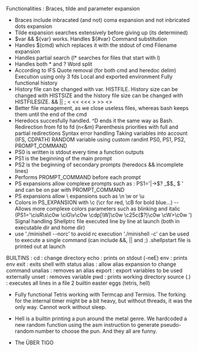 Functionalities :
Braces, tilde and parameter expansion
- Braces include inbracated (and not) coma expansion and not inbricated dots expansion
- Tilde expansion searches extensively before giving up (its determined)
- $var && ${var} works. Handles ${#var}
Command substitution
- Handles $(cmd) which replaces it with the stdout of cmd
Filename expansion
- Handles partial search (l* searches for files that start with l)
- Handles both * and ?
Word split
- According to IFS
Quote removal (for both cmd and heredoc delim)
Execution using only 3 fds
Local and exported environment
Fully functional history
- History file can be changed with var. HISTFILE. History size can be changed with HISTSIZE and the history file size can be changed with HISTFILESIZE.
&& || ;
< << <<< > >> <>
- Better file management, as we close useless files, whereas bash keeps them until the end of the cmd
- Heredocs succesfully handled. ^D ends it the same way as Bash.
Redirection from fd to fd (n<&m)
Parenthesis priorities with full and partial redirections
Syntax error handling
Taking variables into account (IFS, CDPATH)
RANDOM variable using custom randint
PS0, PS1, PS2, PROMPT_COMMAND
- PS0 is written is stdout every time a function outputs
- PS1 is the beginning of the main prompt
- PS2 is the beginning of secondary prompts (heredocs && incomplete lines)
- Performs PROMPT_COMMAND before each prompt
- PS expansions allow complexe prompts such as : PS1='|->$? _$$_ $ ' and can be on par with PROMPT_COMMAND
- PS expansions allow \ expansions such as \n \w or \u
- Colors in PS_EXPANSION with \c (\cr for red, \cB for bold blue...)
-- Allows more complexe colors parameters such as blinking and italic (PS1='\cisR\s\c0w \ciG\v\c0w \cdp[\W]\c0w \c25c($?)\c0w \cW>\c0w ')
Signal handling
Shellptrc file executed line by line at launch (both in executable dir and home dir)
- use './minishell --norc' to avoid rc execution
'./minishell -c' can be used to execute a single command (can include &&, || and ;)
.shellpstart file is printed out at launch

BUILTINS :
cd : change directory
echo : prints on stdout (-neE)
env : prints env
exit : exits shell with status
alias : allow alias expansion to change command
unalias : removes an alias
export : export variables to be used externally
unset : removes variable
pwd : prints working directory
source (.) : executes all lines in a file
2 builtin easter eggs (tetris, hell)
- Fully functional Tetris working with Termcap and Termios. The forking for the internal timer might be a bit heavy, but without threads, it was the only way. Cannot work without sleep.
- Hell is a builtin printing a pun around the metal genre. We hardcoded a new random function using the asm instruction to generate pseudo-random number to choose the pun. And they all are funny.

- The ÜBER TIGO
